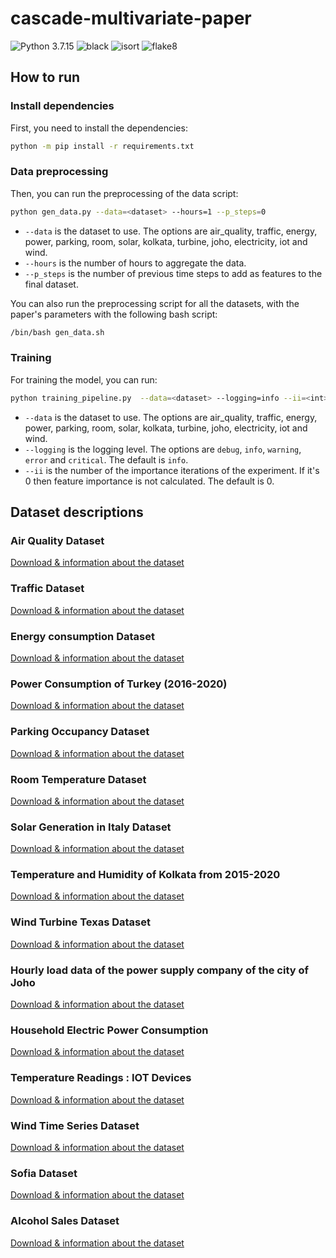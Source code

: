# cascade-multivariate-paper

![Python 3.7.15](https://img.shields.io/badge/python-3.7.15-green.svg)
![black](https://img.shields.io/badge/code%20style-black-000000.svg)
![isort](https://img.shields.io/badge/isort-5.11.4-blue.svg)
![flake8](https://img.shields.io/badge/flake8-5.0.4-blue.svg)

## How to run

### Install dependencies

First, you need to install the dependencies:

```bash
python -m pip install -r requirements.txt
```

### Data preprocessing

Then, you can run the preprocessing of the data script:

```bash
python gen_data.py --data=<dataset> --hours=1 --p_steps=0
```

- `--data` is the dataset to use. The options are air_quality, traffic, energy, power, parking, room, solar, kolkata, turbine, joho, electricity, iot and wind.
- `--hours` is the number of hours to aggregate the data.
- `--p_steps` is the number of previous time steps to add as features to the final dataset.

You can also run the preprocessing script for all the datasets, with the paper's parameters with the following bash script:

```bash
/bin/bash gen_data.sh
```

### Training

For training the model, you can run:

```bash
python training_pipeline.py  --data=<dataset> --logging=info --ii=<int>
```

- `--data` is the dataset to use. The options are air_quality, traffic, energy, power, parking, room, solar, kolkata, turbine, joho, electricity, iot and wind.
- `--logging` is the logging level. The options are `debug`, `info`, `warning`,
  `error` and `critical`. The default is `info`.
- `--ii` is the number of the importance iterations of the experiment. If it's 0 then feature importance is not calculated. The default is 0.

## Dataset descriptions

### Air Quality Dataset

[Download & information about the dataset](https://www.kaggle.com/datasets/fedesoriano/air-quality-data-set?resource=download)

### Traffic Dataset

[Download & information about the dataset](https://www.kaggle.com/datasets/fedesoriano/traffic-prediction-dataset)

### Energy consumption Dataset

[Download & information about the dataset](https://www.kaggle.com/datasets/robikscube/hourly-energy-consumption?select=PJM_Load_hourly.csv)

### Power Consumption of Turkey (2016-2020)

[Download & information about the dataset](https://www.kaggle.com/datasets/hgultekin/hourly-power-consumption-of-turkey-20162020?select=RealTimeConsumption-01012016-04082020.csv)

### Parking Occupancy Dataset

[Download & information about the dataset](https://www.kaggle.com/datasets/mypapit/klccparking)

### Room Temperature Dataset

[Download & information about the dataset](https://www.kaggle.com/datasets/vitthalmadane/ts-temp-1)

### Solar Generation in Italy Dataset

[Download & information about the dataset](https://www.kaggle.com/datasets/arielcedola/solar-generation-and-demand-italy-20152016)

### Temperature and Humidity of Kolkata from 2015-2020

[Download & information about the dataset](https://www.kaggle.com/datasets/sumandey/temperature-and-humidity-of-kolkata-from-20152020)

### Wind Turbine Texas Dataset

[Download & information about the dataset](https://www.kaggle.com/datasets/pravdomirdobrev/texas-wind-turbine-dataset-simulated)

### Hourly load data of the power supply company of the city of Joho

[Download & information about the dataset](https://www.kaggle.com/datasets/pattnaiksatyajit/hourly-load-data)

### Household Electric Power Consumption

[Download & information about the dataset](https://www.kaggle.com/datasets/uciml/electric-power-consumption-data-set)

### Temperature Readings : IOT Devices

[Download & information about the dataset](https://www.kaggle.com/datasets/atulanandjha/temperature-readings-iot-devices)

### Wind Time Series Dataset

[Download & information about the dataset](https://zenodo.org/record/5516539#.Y8rmb3ZByUk)

### Sofia Dataset

[Download & information about the dataset](https://zenodo.org/record/5516539#.Y8rmb3ZByUk)

### Alcohol Sales Dataset

[Download & information about the dataset](https://fred.stlouisfed.org/series/S4248SM144NCEN)
